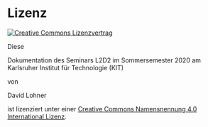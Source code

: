 # Lizenz

[![Creative Commons Lizenzvertrag](https://i.creativecommons.org/l/by/4.0/88x31.png)](http://creativecommons.org/licenses/by/4.0/)<br>

Diese

<span xmlns:dct="http://purl.org/dc/terms/" property="dct:title">Dokumentation des Seminars L2D2 im Sommersemester 2020 am Karlsruher Institut für Technologie (KIT)</span>

 von

<span xmlns:cc="http://creativecommons.org/ns#" property="cc:attributionName">David Lohner</span>

 ist lizenziert unter einer [Creative Commons Namensnennung 4.0 International Lizenz](http://creativecommons.org/licenses/by/4.0/).
